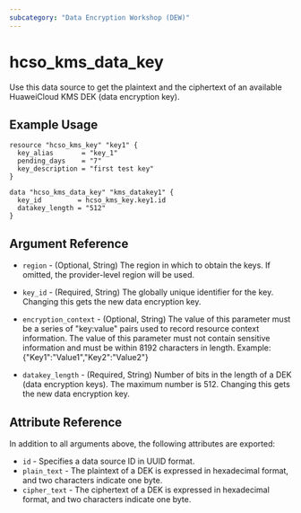 ```yaml
---
subcategory: "Data Encryption Workshop (DEW)"
---
```


# hcso_kms_data_key

Use this data source to get the plaintext and the ciphertext of an available HuaweiCloud KMS DEK (data encryption key).

## Example Usage

```hcl
resource "hcso_kms_key" "key1" {
  key_alias       = "key_1"
  pending_days    = "7"
  key_description = "first test key"
}

data "hcso_kms_data_key" "kms_datakey1" {
  key_id         = hcso_kms_key.key1.id
  datakey_length = "512"
}
```

## Argument Reference

* `region` - (Optional, String) The region in which to obtain the keys. If omitted, the provider-level region will be
  used.

* `key_id` - (Required, String) The globally unique identifier for the key. Changing this gets the new data encryption
  key.

* `encryption_context` - (Optional, String) The value of this parameter must be a series of
  "key:value" pairs used to record resource context information. The value of this parameter must not contain sensitive
  information and must be within 8192 characters in length. Example: {"Key1":"Value1","Key2":"Value2"}

* `datakey_length` - (Required, String) Number of bits in the length of a DEK (data encryption keys). The maximum number
  is 512. Changing this gets the new data encryption key.

## Attribute Reference

In addition to all arguments above, the following attributes are exported:

* `id` - Specifies a data source ID in UUID format.
* `plain_text` - The plaintext of a DEK is expressed in hexadecimal format, and two characters indicate one byte.
* `cipher_text` - The ciphertext of a DEK is expressed in hexadecimal format, and two characters indicate one byte.
